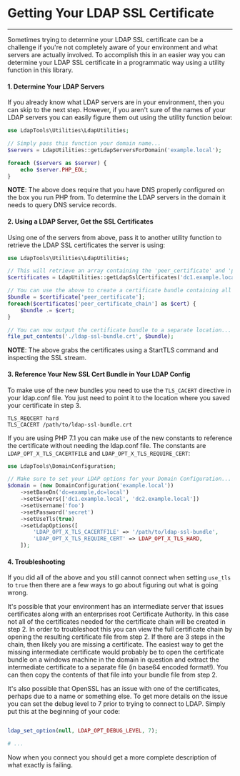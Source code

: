 # Getting Your LDAP SSL Certificate
------------------------------

Sometimes trying to determine your LDAP SSL certificate can be a challenge if you're not completely aware of your environment
and what servers are actually involved. To accomplish this in an easier way you can determine your LDAP SSL certificate
in a programmatic way using a utility function in this library.
  
#### 1. Determine Your LDAP Servers
 
If you already know what LDAP servers are in your environment, then you can skip to the next step. However, if you
aren't sure of the names of your LDAP servers you can easily figure them out using the utility function below:
 
```php
use LdapTools\Utilities\LdapUtilities;

// Simply pass this function your domain name...
$servers = LdapUtilities::getLdapServersForDomain('example.local');

foreach ($servers as $server) {
    echo $server.PHP_EOL;
}
```

**NOTE**: The above does require that you have DNS properly configured on the box you run PHP from. To determine the
LDAP servers in the domain it needs to query DNS service records.

#### 2. Using a LDAP Server, Get the SSL Certificates

Using one of the servers from above, pass it to another utility function to retrieve the LDAP SSL certificates the server
is using:

```php
use LdapTools\Utilities\LdapUtilities;

// This will retrieve an array containing the 'peer_certificate' and 'peer_certificate_chain'...
$certificates = LdapUtilities::getLdapSslCertificates('dc1.example.local');

// You can use the above to create a certificate bundle containing all your needed LDAP SSL certificates...
$bundle = $certificate['peer_certificate'];
foreach($certificates['peer_certificate_chain'] as $cert) {
    $bundle .= $cert;
}

// You can now output the certificate bundle to a separate location...
file_put_contents('./ldap-ssl-bundle.crt', $bundle);
```

**NOTE**: The above grabs the certificates using a StartTLS command and inspecting the SSL stream.

#### 3. Reference Your New SSL Cert Bundle in Your LDAP Config

To make use of the new bundles you need to use the `TLS_CACERT` directive in your ldap.conf file. You just need to point
it to the location where you saved your certificate in step 3.

```
TLS_REQCERT hard
TLS_CACERT /path/to/ldap-ssl-bundle.crt
```

If you are using PHP 7.1 you can make use of the new constants to reference the certificate without needing the ldap.conf
file. The constants are `LDAP_OPT_X_TLS_CACERTFILE` and `LDAP_OPT_X_TLS_REQUIRE_CERT`:

```php
use LdapTools\DomainConfiguration;

// Make sure to set your LDAP options for your Domain Configuration...
$domain = (new DomainConfiguration('example.local'))
    ->setBaseDn('dc=example,dc=local')
    ->setServers(['dc1.example.local', 'dc2.example.local'])
    ->setUsername('foo')
    ->setPassword('secret')
    ->setUseTls(true)
    ->setLdapOptions([
        'LDAP_OPT_X_TLS_CACERTFILE' => '/path/to/ldap-ssl-bundle',
        'LDAP_OPT_X_TLS_REQUIRE_CERT' => LDAP_OPT_X_TLS_HARD,
    ]);
```

#### 4. Troubleshooting

If you did all of the above and you still cannot connect when setting `use_tls` to `true` then there are a few ways to go
about figuring out what is going wrong. 

It's possible that your environment has an intermediate server that issues certificates along with an enterprises root 
Certificate Authority. In this case not all of the certificates needed for the certificate chain will be created in step 2.
In order to troubleshoot this you can view the full certificate chain by opening the resulting certificate file from step 2.
If there are 3 steps in the chain, then likely you are missing a certificate. The easiest way to get the missing
intermediate certificate would probably be to open the certificate bundle on a windows machine in the domain in question
and extract the intermediate certificate to a separate file (in base64 encoded format!). You can then copy the contents 
of that file into your bundle file from step 2.

It's also possible that OpenSSL has an issue with one of the certificates, perhaps due to a name or something else. To
get more details on the issue you can set the debug level to 7 prior to trying to connect to LDAP. Simply put this at the
beginning of your code:

```php

ldap_set_option(null, LDAP_OPT_DEBUG_LEVEL, 7);

# ...
```

Now when you connect you should get a more complete description of what exactly is failing.

